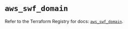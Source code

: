 # `aws_swf_domain`

Refer to the Terraform Registry for docs: [`aws_swf_domain`](https://registry.terraform.io/providers/hashicorp/aws/4.54.0/docs/resources/swf_domain).
